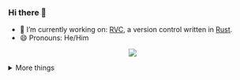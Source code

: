 ### Hi there 👋

- 🔭 I’m currently working on: [RVC](https://github.com/gluzandii/Rust-RVC), a version control written in [Rust](https://github.com/rust-lang).
- 😄 Pronouns: He/Him

<p align="center">
  <a href= "https://github.com/anuraghazra/github-readme-stats"><img src="https://github-readme-stats.vercel.app/api?username=gluzandii&count_private=true&theme=dark&include_all_commits=true&show_icons=true" /></a>
</p>



<details>
  <summary> More things </summary>
  <br>
  <h2>My most used languages</h2>
  <p align="center">
    <a href= "https://github.com/anuraghazra/github-readme-stats"><img src= "https://github-readme-stats.vercel.app/api/top-langs/?username=gluzandii" /></a>
  </p>  
</details>

